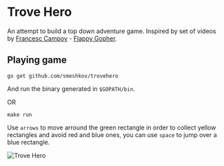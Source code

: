 # Trove Hero

An attempt to build a top down adventure game. 
Inspired by set of videos by [Francesc Campoy](https://campoy.cat/) - [Flappy Gopher](https://github.com/campoy/flappy-gopher).

## Playing game

```
go get github.com/smeshkov/trovehero
```
And run the binary generated in `$GOPATH/bin`.

OR

`make run`

Use `arrows` to move arround the green rectangle in order to collect yellow rectangles and avoid red and blue ones, you can use `space` to jump over a blue rectangle.

![Trove Hero](https://storage.googleapis.com/www.zoomio.org/trovehero.png)